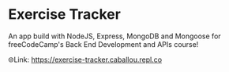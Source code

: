 # Exercise Tracker

An app build with NodeJS, Express, MongoDB and Mongoose for freeCodeCamp's Back End Development and APIs course!

🌐Link: https://exercise-tracker.caballou.repl.co